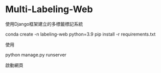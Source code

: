 # Multi-Labeling-Web
使用Django框架建立的多標籤標記系統

conda create -n labeling-web python=3.9
pip install -r requirements.txt

使用

python manage.py runserver
  
啟動網頁
